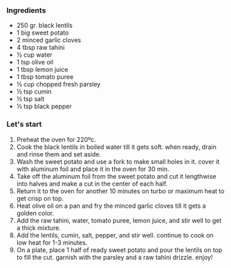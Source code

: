 ### Ingredients

- 250 gr. black lentils
- 1 big sweet potato
- 2 minced garlic cloves
- 4 tbsp raw tahini
- ½ cup water
- 1 tsp olive oil
- 1 tbsp lemon juice
- 1 tbsp tomato puree
- ½ cup chopped fresh parsley
- ½ tsp cumin
- ½ tsp salt
- ½ tsp black pepper

### Let's start

1. Preheat the oven for 220ºc. 
2. Cook the black lentils in boiled water till it gets soft. when ready, drain and rinse them and set aside.
3. Wash the sweet potato and use a fork to make small holes in it. cover it with aluminum foil and place it in the oven for 30 min.
4. Take off the aluminum foil from the sweet potato and cut it lengthwise into halves and make a cut in the center of each half.
5. Return it to the oven for another 10 minutes on turbo or maximum heat to get crisp on top.
6. Heat olive oil on a pan and fry the minced garlic cloves till it gets a golden color.
7. Add the raw tahini, water, tomato puree, lemon juice, and stir well to get a thick mixture.
8. Add the lentils, cumin, salt, pepper, and stir well. continue to cook on low heat for 1-3 minutes.
9. On a plate, place 1 half of ready sweet potato and pour the lentils on top to fill the cut. garnish with the parsley and a raw tahini drizzle.
enjoy!